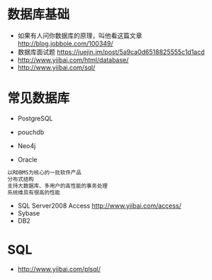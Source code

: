 # 数据库基础

- 如果有人问你数据库的原理，叫他看这篇文章 <http://blog.jobbole.com/100349/>
- 数据库面试题 <https://juejin.im/post/5a9ca0d6518825555c1d1acd>
- <http://www.yiibai.com/html/database/>
- <http://www.yiibai.com/sql/>

# 常见数据库

- PostgreSQL
- pouchdb
- Neo4j

- Oracle

```java
以RDBMS为核心的一批软件产品
分布式结构
支持大数据库、多用户的高性能的事务处理
系统维具有很高的性能
```

- SQL Server2008 Access <http://www.yiibai.com/access/>
- Sybase
- DB2

# SQL

- <http://www.yiibai.com/plsql/>